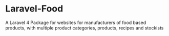 Laravel-Food
============

A Laravel 4 Package for websites for manufacturers of food based products, with multiple product categories, products, recipes and stockists
